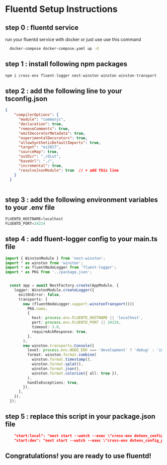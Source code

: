 # Fluentd Setup Instructions 

## step 0 : fluentd service

<p>
run your fluentd service with docker or just use use this command
</p>

```bash
  docker-compose docker-compose.yaml up -d
```

## step 1 : install following npm packages

```js
npm i cross-env fluent-logger nest-winston winston winston-transport
```

## step 2 : add the following line to your tsconfig.json

```json
{
    "compilerOptions": {
      "module": "commonjs",
      "declaration": true,
      "removeComments": true,
      "emitDecoratorMetadata": true,
      "experimentalDecorators": true,
      "allowSyntheticDefaultImports": true,
      "target": "es2017",
      "sourceMap": true,
      "outDir": "./dist",
      "baseUrl": "./",
      "incremental": true,
      "resolveJsonModule": true  // + add this line
    }
  }
  
```

## step 3 : add the following environment variables to your .env file 

```js 
FLUENTD_HOSTNAME=localhost
FLUENTD_PORT=24224
```

## step 4 : add fluent-logger config to your main.ts file

```ts
import { WinstonModule } from 'nest-winston';
import * as winston from 'winston';
import * as fluentNodeLogger from 'fluent-logger';
import * as PKG from '../package.json';


  const app = await NestFactory.create(AppModule, {
    logger: WinstonModule.createLogger({
      exitOnError: false,
      transports: [
        new (fluentNodeLogger.support.winstonTransport())(
          PKG.name,
          {
            host: process.env.FLUENTD_HOSTNAME || 'localhost',
            port: process.env.FLUENTD_PORT || 24224,
            timeout: 3.0,
            requireAckResponse: true,
          },
        ),
        new winston.transports.Console({
          level: process.env.NODE_ENV === 'development' ? 'debug' : 'info',
          format: winston.format.combine(
            winston.format.timestamp(),
            winston.format.splat(),
            winston.format.json(),
            winston.format.colorize({ all: true }),
          ),
          handleExceptions: true,
        }),
      ],
    }),
  });

```

## step 5 : replace this script in your package.json file

```json
    "start:local": "nest start --watch --exec \"cross-env dotenv_config_path=.env node -r dotenv/config\"",
    "start:dev": "nest start --watch --exec \"cross-env dotenv_config_path=.env.dev node -r dotenv/config\"",
```

## Congratulations! you are ready to use fluentd!